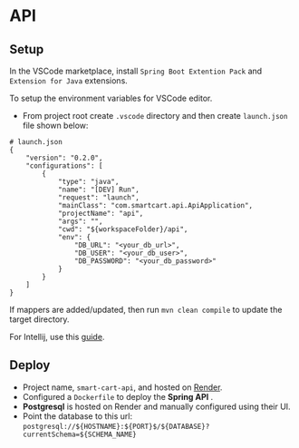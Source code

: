 # API

## Setup

In the VSCode marketplace, install `Spring Boot Extention Pack` and `Extension for Java` extensions.

To setup the environment variables for VSCode editor.

-   From project root create `.vscode` directory and then create `launch.json` file shown below:

```
# launch.json
{
	"version": "0.2.0",
	"configurations": [
		{
			"type": "java",
			"name": "[DEV] Run",
			"request": "launch",
			"mainClass": "com.smartcart.api.ApiApplication",
			"projectName": "api",
			"args": "",
			"cwd": "${workspaceFolder}/api",
			"env": {
				"DB_URL": "<your_db_url>",
				"DB_USER": "<your_db_user>",
				"DB_PASSWORD": "<your_db_password>"
			}
		}
	]
}
```

If mappers are added/updated, then run `mvn clean compile` to update the target directory.

For Intellij, use this [guide](https://www.baeldung.com/intellij-idea-environment-variables).

## Deploy

-   Project name, `smart-cart-api`, and hosted on [Render](https://render.com/).
-   Configured a `Dockerfile` to deploy the **Spring API** .
-   **Postgresql** is hosted on Render and manually configured using their UI.
-   Point the database to this url: `postgresql://${HOSTNAME}:${PORT}$/${DATABASE}?currentSchema=${SCHEMA_NAME}`
